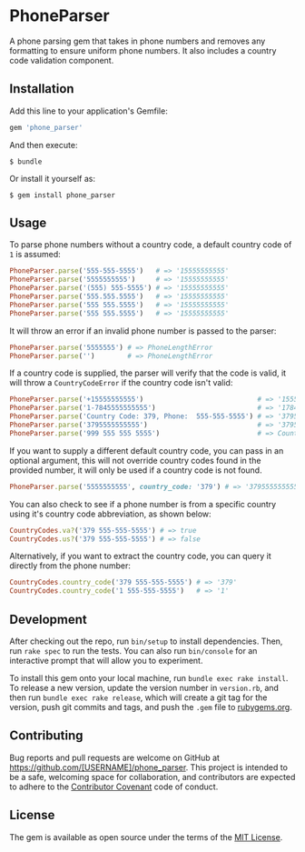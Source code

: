# PhoneParser

A phone parsing gem that takes in phone numbers and removes any formatting to ensure uniform phone numbers. It also includes a country code validation component.

## Installation

Add this line to your application's Gemfile:

```ruby
gem 'phone_parser'
```

And then execute:

    $ bundle

Or install it yourself as:

    $ gem install phone_parser

## Usage

To parse phone numbers without a country code, a default country code of `1` is assumed:

```ruby
PhoneParser.parse('555-555-5555')   # => '15555555555'
PhoneParser.parse('5555555555')     # => '15555555555'
PhoneParser.parse('(555) 555-5555') # => '15555555555'
PhoneParser.parse('555.555.5555')   # => '15555555555'
PhoneParser.parse('555 555.5555')   # => '15555555555'
PhoneParser.parse('555 555.5555')   # => '15555555555'
```

It will throw an error if an invalid phone number is passed to the parser:

```ruby
PhoneParser.parse('5555555') # => PhoneLengthError
PhoneParser.parse('')        # => PhoneLengthError
```

If a country code is supplied, the parser will verify that the code is valid, it will throw a `CountryCodeError` if the country code isn't valid:

```ruby
PhoneParser.parse('+15555555555')                            # => '15555555555'
PhoneParser.parse('1-7845555555555')                         # => '17845555555555'
PhoneParser.parse('Country Code: 379, Phone:  555-555-5555') # => '3795555555555'
PhoneParser.parse('3795555555555')                           # => '3795555555555'
PhoneParser.parse('999 555 555 5555')                        # => CountryCodeError
```

If you want to supply a different default country code, you can pass in an optional argument, this will not override country codes found in the provided number, it will only be used if a country code is not found.

```ruby
PhoneParser.parse('5555555555', country_code: '379') # => '3795555555555'
```

You can also check to see if a phone number is from a specific country using it's country code abbreviation, as shown below:

```ruby
CountryCodes.va?('379 555-555-5555') # => true
CountryCodes.us?('379 555-555-5555') # => false
```

Alternatively, if you want to extract the country code, you can query it directly from the phone number:

```ruby
CountryCodes.country_code('379 555-555-5555') # => '379'
CountryCodes.country_code('1 555-555-5555')   # => '1'
```


## Development

After checking out the repo, run `bin/setup` to install dependencies. Then, run `rake spec` to run the tests. You can also run `bin/console` for an interactive prompt that will allow you to experiment.

To install this gem onto your local machine, run `bundle exec rake install`. To release a new version, update the version number in `version.rb`, and then run `bundle exec rake release`, which will create a git tag for the version, push git commits and tags, and push the `.gem` file to [rubygems.org](https://rubygems.org).

## Contributing

Bug reports and pull requests are welcome on GitHub at https://github.com/[USERNAME]/phone_parser. This project is intended to be a safe, welcoming space for collaboration, and contributors are expected to adhere to the [Contributor Covenant](http://contributor-covenant.org) code of conduct.


## License

The gem is available as open source under the terms of the [MIT License](http://opensource.org/licenses/MIT).

